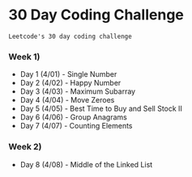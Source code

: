 # 30 Day Coding Challenge

```
Leetcode's 30 day coding challenge
```

### Week 1)

- Day 1 (4/01) - Single Number
- Day 2 (4/02) - Happy Number
- Day 3 (4/03) - Maximum Subarray
- Day 4 (4/04) - Move Zeroes
- Day 5 (4/05) - Best Time to Buy and Sell Stock II 
- Day 6 (4/06) - Group Anagrams
- Day 7 (4/07) - Counting Elements

### Week 2)

- Day 8 (4/08) - Middle of the Linked List